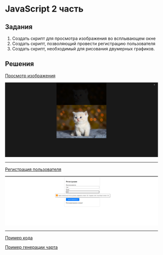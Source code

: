 # JavaScript 2 часть

## Задания

1. Создать скрипт для просмотра изображения во всплывающем окне
2. Создать скрипт, позволяющий провести регистрацию пользователя
3. Создать скрипт, необходимый для рисования двумерных графиков.

## Решения

[Просмотр изображения](1/main.html)

![](1/result.png)

---------

[Регистрация пользователя](2/main.html)

![](2/result.png)

---------

[Пример кода](3/main.html)

[Пример генерации чарта](3/script.js)